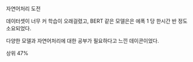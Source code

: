자연어처리 도전

데이터셋이 너무 커 학습이 오래걸렸고, BERT 같은 모델은은 에폭 1 당 한시간 반 정도 소요되었다.

다양한 모델과 자연어처리에 대한 공부가 필요하다고 느낀 데이콘이었다.

상위 47%
